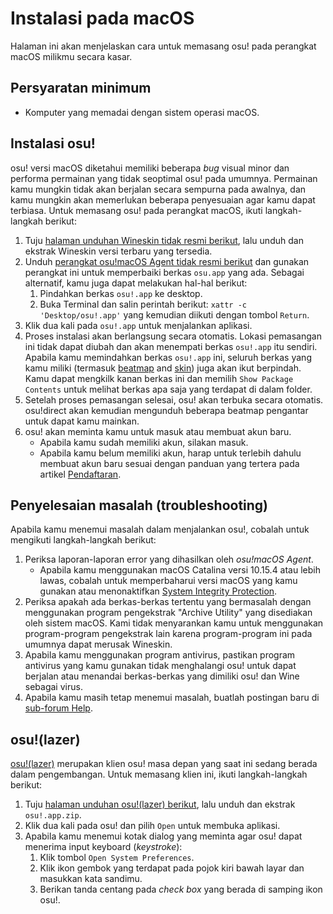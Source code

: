 # Instalasi pada macOS

Halaman ini akan menjelaskan cara untuk memasang osu! pada perangkat macOS milikmu secara kasar.

## Persyaratan minimum

- Komputer yang memadai dengan sistem operasi macOS.

## Instalasi osu!

osu! versi macOS diketahui memiliki beberapa *bug* visual minor dan performa permainan yang tidak seoptimal osu! pada umumnya. Permainan kamu mungkin tidak akan berjalan secara sempurna pada awalnya, dan kamu mungkin akan memerlukan beberapa penyesuaian agar kamu dapat terbiasa. Untuk memasang osu! pada perangkat macOS, ikuti langkah-langkah berikut:

1. Tuju [halaman unduhan Wineskin tidak resmi berikut](https://osu.ppy.sh/community/forums/topics/1106057), lalu unduh dan ekstrak Wineskin versi terbaru yang tersedia.
2. Unduh [perangkat osu!macOS Agent tidak resmi berikut](https://osu.ppy.sh/community/forums/topics/1036678) dan gunakan perangkat ini untuk memperbaiki berkas `osu.app` yang ada. Sebagai alternatif, kamu juga dapat melakukan hal-hal berikut:
   1. Pindahkan berkas `osu!.app` ke desktop.
   2. Buka Terminal dan salin perintah berikut: `xattr -c 'Desktop/osu!.app'` yang kemudian diikuti dengan tombol `Return`.
3. Klik dua kali pada `osu!.app` untuk menjalankan aplikasi.
4. Proses instalasi akan berlangsung secara otomatis. Lokasi pemasangan ini tidak dapat diubah dan akan menempati berkas `osu!.app` itu sendiri. Apabila kamu memindahkan berkas `osu!.app` ini, seluruh berkas yang kamu miliki (termasuk [beatmap](/wiki/Beatmap) and [skin](/wiki/Skin)) juga akan ikut berpindah. Kamu dapat mengkilk kanan berkas ini dan memilih `Show Package Contents` untuk melihat berkas apa saja yang terdapat di dalam folder.
5. Setelah proses pemasangan selesai, osu! akan terbuka secara otomatis. osu!direct akan kemudian mengunduh beberapa beatmap pengantar untuk dapat kamu mainkan.
6. osu! akan meminta kamu untuk masuk atau membuat akun baru.
   - Apabila kamu sudah memiliki akun, silakan masuk.
   - Apabila kamu belum memiliki akun, harap untuk terlebih dahulu membuat akun baru sesuai dengan panduan yang tertera pada artikel [Pendaftaran](/wiki/Registration).

## Penyelesaian masalah (troubleshooting)

Apabila kamu menemui masalah dalam menjalankan osu!, cobalah untuk mengikuti langkah-langkah berikut:

1. Periksa laporan-laporan error yang dihasilkan oleh *osu!macOS Agent*.
   - Apabila kamu menggunakan macOS Catalina versi 10.15.4 atau lebih lawas, cobalah untuk memperbaharui versi macOS yang kamu gunakan atau menonaktifkan [System Integrity Protection](https://developer.apple.com/documentation/security/disabling_and_enabling_system_integrity_protection).
2. Periksa apakah ada berkas-berkas tertentu yang bermasalah dengan menggunakan program pengekstrak "Archive Utility" yang disediakan oleh sistem macOS. Kami tidak menyarankan kamu untuk menggunakan program-program pengekstrak lain karena program-program ini pada umumnya dapat merusak Wineskin.
3. Apabila kamu menggunakan program antivirus, pastikan program antivirus yang kamu gunakan tidak menghalangi osu! untuk dapat berjalan atau menandai berkas-berkas yang dimiliki osu! dan Wine sebagai virus.
4. Apabila kamu masih tetap menemui masalah, buatlah postingan baru di [sub-forum Help](https://osu.ppy.sh/community/forums/5).

## osu!(lazer)

[osu!(lazer)](/wiki/Client/Release_stream/Lazer) merupakan klien osu! masa depan yang saat ini sedang berada dalam pengembangan. Untuk memasang klien ini, ikuti langkah-langkah berikut:

1. Tuju [halaman unduhan osu!(lazer) berikut](https://github.com/ppy/osu/releases/latest), lalu unduh dan ekstrak `osu!.app.zip`.
2. Klik dua kali pada osu! dan pilih `Open` untuk membuka aplikasi.
3. Apabila kamu menemui kotak dialog yang meminta agar osu! dapat menerima input keyboard (*keystroke*):
   1. Klik tombol `Open System Preferences`.
   2. Klik ikon gembok yang terdapat pada pojok kiri bawah layar dan masukkan kata sandimu.
   3. Berikan tanda centang pada *check box* yang berada di samping ikon osu!.
